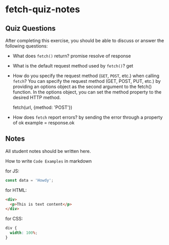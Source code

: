 # fetch-quiz-notes

## Quiz Questions

After completing this exercise, you should be able to discuss or answer the following questions:

- What does `fetch()` return?
  promise resolve of response

- What is the default request method used by `fetch()`?
  get

- How do you specify the request method (`GET`, `POST`, etc.) when calling `fetch`?
  You can specify the request method (GET, POST, PUT, etc.) by providing an options object as the second argument to the fetch() function. In the options object, you can set the method property to the desired HTTP method.

  fetch(url, {method: 'POST'})

- How does `fetch` report errors?
  by sending the error through a property of ok example = response.ok

## Notes

All student notes should be written here.

How to write `Code Examples` in markdown

for JS:

```javascript
const data = 'Howdy';
```

for HTML:

```html
<div>
  <p>This is text content</p>
</div>
```

for CSS:

```css
div {
  width: 100%;
}
```
